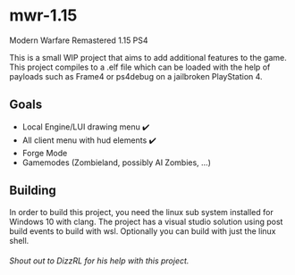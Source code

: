 # mwr-1.15
Modern Warfare Remastered 1.15 PS4

This is a small WIP project that aims to add additional features to the game.
This project compiles to a .elf file which can be loaded with the help of payloads such as Frame4 or ps4debug on a jailbroken PlayStation 4.


## Goals
- Local Engine/LUI drawing menu ✔️
- All client menu with hud elements ✔️
- Forge Mode
- Gamemodes (Zombieland, possibly AI Zombies, ...)


## Building
In order to build this project, you need the linux sub system installed for Windows 10 with clang.
The project has a visual studio solution using post build events to build with wsl.
Optionally you can build with just the linux shell.


###### Shout out to DizzRL for his help with this project.